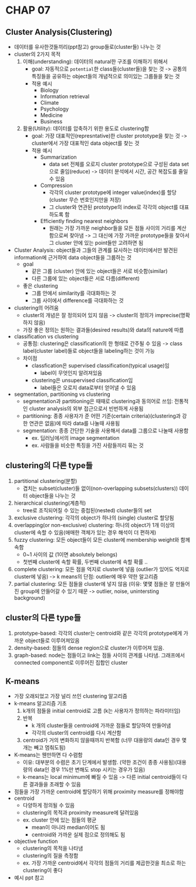 # CHAP 07

## Cluster Analysis(Clustering)
* 데이터를 유사한것들끼리(ppt참고) group들로(cluster들) 나누는 것 
* cluster의 2가지 목적
    1. 이해(understanding): 데이터의 natural한 구조를 이해하기 위해서
        * goal: 자동적으로 `potential`한 class들(cluster들)을 찾는 것 -> 공통의 특징들을 공유하는 object들의 개념적으로 의미있는 그룹들을 찾는 것 
        * 적용 예시 
            * Biology 
            * Information retrieval
            * Climate
            * Psychology
            * Medicine
            * Business
    2. 활용(Utility): 데이터를 압축하기 위한 용도로 clustering함 
        * goal: 가장 대표적인(represntative)한 cluster prototype을 찾는 것 -> cluster에서 가장 대표적인 data object를 찾는 것 
        * 적용 예시 
            * Summarization
                * data set 전체를 오로지 cluster prototype으로 구성된 data set으로 줄임(reduce) -> 데이터 분석에서 시간, 공간 복잡도를 줄일 수 있음 
            * Compression
                * 각각의 cluster prototype에 integer value(index)를 할당 (cluster 무슨 번호인지만을 저장)
                * 그 cluster와 연관된 prototype의 index로 각각의 object를 대표하도록 함 
            * Efficiently finding nearest neighbors
                * 원래는 가장 가까운 neighbor들을 모든 점들 사이의 거리를 계산함으로써 찾아냄 -> 그 대신에 가장 가까운 prototype들을 찾아서 그 cluster 안에 있는 point들만 고려하면 됨  
* Cluster Analysis: object들과 그들의 관계를 묘사하는 데이터에서만 발견된 information에 근거하여 data object들을 그룹하는 것 
    * goal
        * 같은 그룹 (cluster) 안에 있는 object들은 서로 비슷함(similar)
        * 다른 그룹에 있는 object들은 서로 다름(different)
    * 좋은 clustering
        * 그룹 안에서 similarity를 극대화하는 것 
        * 그룹 사이에서 difference를 극대화하는 것
* clustering의 어려움 
    * cluster의 개념은 잘 정의되어 있지 않음 -> cluster의 정의가 imprecise(명확하지 않음)
    * 가장 좋은 정의는 원하는 결과들(desired results)와 data의 nature에 따름 
* classification vs clustering
    * 공통점: clustering은 classification의 한 형태로 간주될 수 있음 -> class label(cluster label)들로 object들을 labeling하는 것이 가능 
    * 차이점
        * classfication은 supervised classification(typical usage)임 
            * label이 무엇인지 알려져있음
        * clustering은 unsupervised classification임 
            * label들은 오로지 data로부터 얻어낼 수 있음 
* segmentation, partitioning vs clustering
    * segmentation과 partitioning은 때때로 clustering과 동의어로 쓰임: 전통적인 cluster analysis의 외부 접근으로서 빈번하게 사용됨 
    * partitioning: 종종 사용자가 준 어떤 기준(certain criteria)(clustering과 강한 연관은 없음)에 따라 data를 나눌때 사용됨
    * segmentation: 종종 간단한 기술을 사용해서 data를 그룹으로 나눌때 사용함 
        * ex. 딥러닝에서의 image segmentation
        * ex. 사람들을 비슷한 특징을 가진 사람들끼리 묶는 것 
## clustering의 다른 type들 
1. partitional clustering(분할)
    * 겹치는 subset(cluster)들 없이(non-overlapping subsets(clusters)) 데이터 object들을 나누는 것 
2. hierarchical clustering(계층적)  
    * tree로 조직되어질 수 있는 중첩된(nested) cluster들의 set 
3. exclusive clustering: 각각의 object가 하나의 (single) cluster로 할당됨
4. overlapping(or non-exclusive) clustering: 하나의 object가 1개 이상의 cluster에 속할 수 있음(애매한 객체가 있는 경우 해석이 더 편하게)
5. fuzzy clustering: 모든 object들이 모든 cluster에 membership weight와 함께 속함
    * 0~1 사이의 값 (1이면 absolutely belongs)
    * 첫번째 cluster에 속할 확률, 두번째 cluster에 속할 확률 .. 
6. complete clustering: 모든 점을 억지로 cluster에 넣음 (outlier가 있어도 억지로 cluster에 넣음) -> k means의 단점: outlier에 매우 약한 알고리즘 
7. partial clustering: 모든 점들을 cluster에 넣지 않음 (이유: 몇몇 점들은 잘 만들어진 group에 안들어갈 수 있기 때문 -> outlier, noise, unintersting background)
## cluster의 다른 type들 
1. prototype-based: 각각의 cluster는 centroid와 같은 각각의 prototype에게 가까운 object들로 이루어져있음  
2. density-based: 점들의 dense region으로 cluster가 이루어져 있음. 
3. graph-based: node는 점들이고 link는 점들 사이의 관계를 나타냄. 그래프에서 connected component로 이루어진 집합인 cluster 

## K-means
* 가장 오래되었고 가장 널리 쓰인 clustering 알고리즘
* k-means 알고리즘 기초 
    1. k개의 점들을 initial centroid로 고름 (k는 사용자가 정의하는 파라미터임)
    2. 반복 
        * k 개의 cluster들을 centroid에 가까운 점들로 할당하여 만들어냄
        * 각각의 cluster의 centroid를 다시 계산함 
    3. centroid가 거의 변화하지 않을때까지 반복함 (너무 대용량의 data인 경우 몇개는 빼고 멈춰도됨)
* K-means는 웬만하면 다 수렴함 
    * 이유: 대부분의 수렴은 초기 단계에서 발생함. (약한 조건이 종종 사용됨)(대용량의 data인 경우 1%만 변해도 stop 시키는 경우가 있음)
    * k-means는 local minimum에 빠질 수 있음 -> 다른 initial centroid들이 다른 결과들을 초래할 수 있음 
* 점들을 가장 가까운 centroid에 할당하기 위해 proximity measure를 정해야함
* centroid
    * 다양하게 정의될 수 있음
    * clustering의 목적과 proximity measure에 달려있음
    * ex. cluster 안에 있는 점들의 평균 
        * mean이 아니라 median이어도 됨
        * centroid와 가까운 실제 점으로 정의해도 됨 
* objective function
    * clustering의 목적을 나타냄
    * clustering의 질을 측정함 
    * ex. 가장 가까운 centroid에서 각각의 점들의 거리를 제곱한것을 최소로 하는 clustering이 좋다 
* 예시 ppt 참고 
